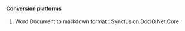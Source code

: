<h4>Conversion platforms</h4>
<ol>
<li type="num">Word Document to markdown format :  Syncfusion.DocIO.Net.Core</li>
</ol>
